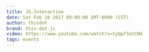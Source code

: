 ```yaml
---
title: JS.Interactive
date: Sat Feb 18 2017 09:00:00 GMT-0600 (CST)
author: thisdot
brand: this-dot-js
video: https://www.youtube.com/watch?v=tyQpf3atCN4
tags: events
---
```


